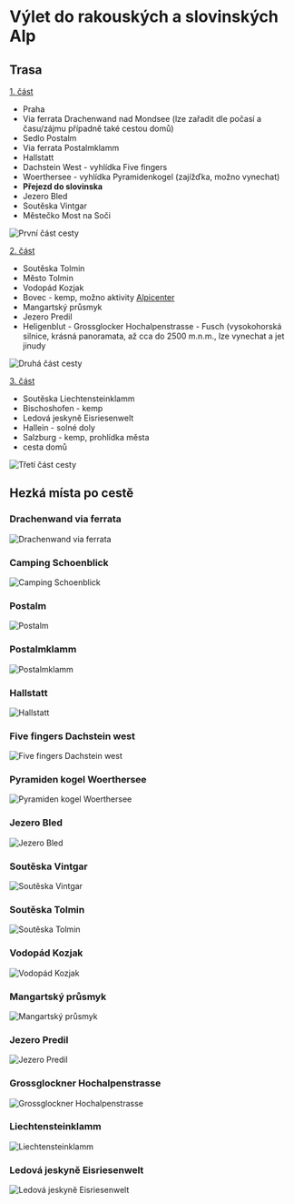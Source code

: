 # Výlet do rakouských a slovinských Alp

## Trasa

[1. část](https://www.google.cz/maps/dir/Praha/Drachenwand,+Sankt+Lorenz,+Rakousko/Camping+Sch%C3%B6nblick,+5342+Abersee,+Rakousko/Postalm,+Rakousko/Hallstatt,+Rakousko/47.5484382,13.704776/Pyramidenkogel,+Rakousko/Bled,+Slovinsko/Vintgar+gorge,+Podhom,+Zgornje+Gorje,+Slovinsko/Most+na+So%C4%8Di,+Slovinsko/@46.5069986,13.8113707,10.04z/data=!4m57!4m56!1m5!1m1!1s0x470b939c0970798b:0x400af0f66164090!2m2!1d14.4378005!2d50.0755381!1m5!1m1!1s0x4776a4f2ff1b667d:0x93823e45d0dca691!2m2!1d13.353333!2d47.810833!1m5!1m1!1s0x4776b0f4f4fae61b:0x8b5995920914b0c4!2m2!1d13.4377723!2d47.7250971!1m5!1m1!1s0x4776b6f2b9d5c38f:0x33f0df4a9657ef27!2m2!1d13.43738!2d47.65702!1m5!1m1!1s0x4771366f6e414663:0x16c165596a26c1ad!2m2!1d13.6492617!2d47.5622342!1m0!1m5!1m1!1s0x477077758e7a8cf3:0x1d009758230a54f0!2m2!1d14.1452778!2d46.6080556!1m5!1m1!1s0x477a8e1dd7139961:0x400f81c823fec50!2m2!1d14.1145798!2d46.3683266!1m5!1m1!1s0x477a90ef63193aa1:0x22bdc5923816ddea!2m2!1d14.0856595!2d46.3935926!1m5!1m1!1s0x477af77e2537b899:0x8788fc363ccbbf55!2m2!1d13.7429945!2d46.1520769!3e0?hl=cs)

- Praha
- Via ferrata Drachenwand nad Mondsee (lze zařadit dle počasí a času/zájmu případně také cestou domů)
- Sedlo Postalm
- Via ferrata Postalmklamm
- Hallstatt
- Dachstein West - vyhlídka Five fingers
- Woerthersee - vyhlídka Pyramidenkogel (zajížďka, možno vynechat)
- **Přejezd do slovinska**
- Jezero Bled
- Soutěska Vintgar
- Městečko Most na Soči

![První část cesty](images/route-01.jpg "První část cesty")

[2. část](https://www.google.cz/maps/dir/5216+Most+na+So%C4%8Di,+Slovinsko/Tolmin+Gorges,+Zatolmin,+Tolmin,+Slovinsko/Kozjak,+Kobarid,+Slovinsko/Bovec,+Slovinsko/46.4251476,13.5656649/Heiligenblut,+Rakousko/@47.1066694,12.8716951,11z/data=!4m33!4m32!1m5!1m1!1s0x477af77e2537b899:0x8788fc363ccbbf55!2m2!1d13.7429945!2d46.1520769!1m5!1m1!1s0x477af6489098147b:0x8ba56120886cc99e!2m2!1d13.740151!2d46.1980439!1m5!1m1!1s0x477a5c641886c3a1:0xf50ba1b259a12ee2!2m2!1d13.6008518!2d46.2624234!1m5!1m1!1s0x477a683c5d0fdefb:0x5d345816713d53fd!2m2!1d13.5516829!2d46.3376387!1m0!1m5!1m1!1s0x47776acfa2ce7fd7:0x8d3186646f07359e!2m2!1d12.84309!2d47.03982!3e0?hl=cs)

- Soutěska Tolmin
- Město Tolmin
- Vodopád Kozjak
- Bovec - kemp, možno aktivity [Alpicenter](http://www.alpicenter.cz/index.php)
- Mangartský průsmyk
- Jezero Predil
- Heligenblut - Grossglocker Hochalpenstrasse - Fusch (vysokohorská silnice, krásná panoramata, až cca do 2500 m.n.m., lze vynechat a jet jinudy

![Druhá část cesty](images/route-02.jpg "Druhá část cesty")

[3. část](https://www.google.cz/maps/dir/47.22225,12.8276329/Liechtensteinklamm,+Rakousko/Eisriesenwelt,+Werfen,+Rakousko/Hallein,+Rakousko/Salzburg,+Rakousko/Praha/@48.6447417,12.660533,8z/data=!3m1!4b1!4m33!4m32!1m0!1m5!1m1!1s0x4777280dbd6b642d:0x1a07724e3eae0852!2m2!1d13.2!2d47.3!1m5!1m1!1s0x4776c49a0e3542a9:0x176931c76ebb4ebd!2m2!1d13.1902483!2d47.5029578!1m5!1m1!1s0x477694fba1823a09:0x9a744eee8b4f7e80!2m2!1d13.10037!2d47.68248!1m5!1m1!1s0x47769adda908d4b1:0xc1e183a1412af73d!2m2!1d13.05501!2d47.80949!1m5!1m1!1s0x470b939c0970798b:0x400af0f66164090!2m2!1d14.4378005!2d50.0755381!3e0?hl=cs)

- Soutěska Liechtensteinklamm
- Bischoshofen - kemp
- Ledová jeskyně Eisriesenwelt
- Hallein - solné doly
- Salzburg - kemp, prohlídka města
- cesta domů

![Třetí část cesty](images/route-03.jpg "Třetí část cesty")

## Hezká místa po cestě

### Drachenwand via ferrata
![Drachenwand via ferrata](images/photo-01.jpg "Drachenwand via ferrata")
### Camping Schoenblick
![Camping Schoenblick](images/photo-02.jpg "Camping Schoenblick")
### Postalm
![Postalm](images/photo-03.jpg "Postalm")
### Postalmklamm
![Postalmklamm](images/photo-04.jpg "Postalmklamm")
### Hallstatt
![Hallstatt](images/photo-05.jpg "Hallstatt")
### Five fingers Dachstein west
![Five fingers Dachstein west](images/photo-06.jpg "Five fingers Dachstein west")
### Pyramiden kogel Woerthersee
![Pyramiden kogel Woerthersee](images/photo-07.jpg "Pyramiden kogel Woerthersee")
### Jezero Bled
![Jezero Bled](images/photo-08.jpg "Jezero Bled")
### Soutěska Vintgar
![Soutěska Vintgar](images/photo-09.jpg "Soutěska Vintgar")
### Soutěska Tolmin
![Soutěska Tolmin](images/photo-10.jpg "Soutěska Tolmin")
### Vodopád Kozjak
![Vodopád Kozjak](images/photo-11.jpg "Vodopád Kozjak")
### Mangartský průsmyk
![Mangartský průsmyk](images/photo-12.jpg "Mangartský průsmyk")
### Jezero Predil
![Jezero Predil](images/photo-13.jpg "Jezero Predil")
### Grossglockner Hochalpenstrasse
![Grossglockner Hochalpenstrasse](images/photo-14.jpg "Grossglockner Hochalpenstrasse")
### Liechtensteinklamm
![Liechtensteinklamm](images/photo-15.jpg "Liechtensteinklamm")
### Ledová jeskyně Eisriesenwelt
![Ledová jeskyně Eisriesenwelt](images/photo-16.jpg "Ledová jeskyně Eisriesenwelt")
